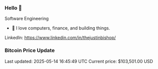 ### Hello 🤙  

Software Engineering

- 🔭 I love computers, finance, and building things.
  
LinkedIn: https://www.linkedin.com/in/thejustinbishop/  


























































































### Bitcoin Price Update
Last updated: 2025-05-14 16:45:49 UTC
Current price: $103,501.00 USD
